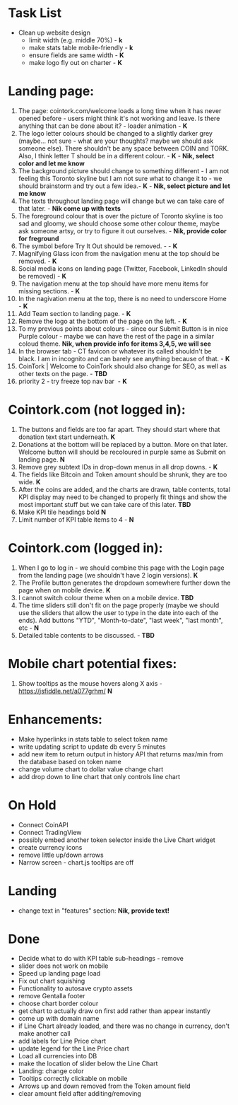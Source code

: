 # Task List

- Clean up website design
  - limit width (e.g. middle 70%) - **k**
  - make stats table mobile-friendly - **k**
  - ensure fields are same width - **K**
  - make logo fly out on charter - **K**
  
# Landing page:
1) The page: cointork.com/welcome loads a long time when it has never opened before - users might think it's not working and leave. Is there anything that can be done about it? - loader animation  - **K**
3) The logo letter colours should be changed to a slightly darker grey (maybe… not sure - what are your thoughts? maybe  we should ask someone else). There shouldn't be any space between COIN and TORK. Also, I think letter T should be in a different colour. - **K** - **Nik, select color and let me know**
4) The background picture should change to something different - I am not feeling this Toronto skyline but I am not sure what to change it to - we should brainstorm and try out a few idea.- **K** - **Nik, select picture and let me know**
5) The texts throughout landing page will change but we can take care of that later. - **Nik come up with texts**
6) The foreground colour that is over the picture of Toronto skyline is too sad and gloomy, we should choose some other colour theme, maybe ask someone artsy, or try to figure it out ourselves. - **Nik, provide color for freground**
7) The symbol before Try It Out should be removed. -  - **K**
8) Magnifying Glass icon from the navigation menu at the top should be removed.  - **K**
9) Social media icons on landing page (Twitter, Facebook, LinkedIn should be removed)  - **K**
10) The navigation menu at the top should have more menu items for missing sections. - **K**
11) In the nagivation menu at the top, there is no need to underscore Home  - **K**
12) Add Team section to landing page.  - **K**
13) Remove the logo at the bottom of the page on the left. - **K**
14) To my previous points about colours - since our Submit Button is in nice Purple colour - maybe we can have the rest of the page in a similar coloud theme. **Nik, when provide info for items 3,4,5, we will see**
15) In the browser tab - CT favicon or whatever its called shouldn't be black. I am in incognito and can barely see anything because of that. - **K**
16) CoinTork | Welcome to CoinTork should also change for SEO, as well as other texts on the page. - **TBD**
17) priority 2 - try freeze top nav bar  - **K**
  
# Cointork.com (not logged in):
1) The buttons and fields are too far apart. They should start where that donation text start underneath. **K**
2) Donations at the bottom will be replaced by a button. More on that later. Welcome button will should be recoloured in purple same as Submit on landing page.  **N**
3) Remove grey subtext IDs in drop-down menus in all drop downs. - **K**
4) The fields like Bitcoin and Token amount should be shrunk, they are too wide. **K**
6) After the coins are added, and the charts are drawn, table contents, total KPI display may need to be changed to properly fit things and show the most important stuff but we can take care of this later. **TBD**
7) Make KPI tile headings bold **N**
8) Limit number of KPI table items to 4 - **N**
  
# Cointork.com (logged in):
1) When I go to log in - we should combine this page with the Login page from the landing page (we shouldn't have 2 login versions). **K**
3) The Profile button generates the dropdown somewhere further down the page when on mobile device. **K**
4) I cannot switch colour theme when on a mobile device. **TBD**
5) The time sliders still don't fit on the page properly (maybe we should use the sliders that allow the user to type in the date into each of the ends). Add buttons "YTD", "Month-to-date", "last week", "last month", etc - **N**
6) Detailed table contents to be discussed.  - **TBD**


# Mobile chart potential fixes:
1) Show tooltips as the mouse hovers along X axis - https://jsfiddle.net/a077grhm/ **N**
  
  
# Enhancements:
 - Make hyperlinks in stats table to select token name
 - write updating script to update db every 5 minutes 
 - add new item to return output in history API that returns max/min from the database based on token name
 - change volume chart to dollar value change chart
 - add drop down to line chart that only controls line chart
  
# On Hold
- Connect CoinAPI
- Connect TradingView
- possibly embed another token selector inside the Live Chart widget 
- create currency icons
- remove little up/down arrows
- Narrow screen - chart.js tooltips are off

# Landing
 - change text in "features" section: **Nik, provide text!**
 
# Done
- Decide what to do with KPI table sub-headings - remove
- slider does not work on mobile
- Speed up landing page load
- Fix out chart squishing
- Functionality to autosave crypto assets
- remove Gentalla footer
- choose chart border colour
- get chart to actually draw on first add rather than appear instantly
- come up with domain name
- if Line Chart already loaded, and there was no change in currency, don't make another call
- add labels for Line Price chart
- update legend for the Line Price chart
- Load all currencies into DB
- make the location of slider below the Line Chart
- Landing: change color
- Tooltips correctly clickable on mobile
- Arrows up and down removed from the Token amount field
- clear amount field after additing/removing
